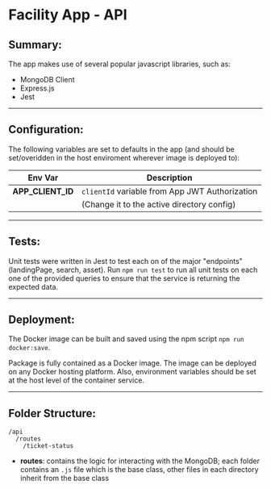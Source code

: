 # Facility App - API

## Summary:



The app makes use of several popular javascript libraries, such as:

- MongoDB Client
- Express.js
- Jest

---

## Configuration:

The following variables are set to defaults in the app (and should be set/overidden in the host enviroment wherever image is deployed to):

| Env Var                              | Description                                           |
| ------------------------------------ | ----------------------------------------------------- |
| **APP_CLIENT_ID**                    | `clientId` variable from App JWT Authorization 	   |
|									   | (Change it to the active directory config)            |
                

---

## Tests:

Unit tests were written in Jest to test each on of the major "endpoints" (landingPage, search, asset). Run `npm run test` to run all unit tests on each one of the provided queries to ensure that the service is returning the expected data.

---

## Deployment:

The Docker image can be built and saved using the npm script `npm run docker:save`.

Package is fully contained as a Docker image. The image can be deployed on any Docker hosting platform. Also, environment variables should be set at the host level of the container service.

---

## Folder Structure:

```
/api
  /routes
    /ticket-status
```

- **routes**: contains the logic for interacting with the MongoDB; each folder contains an `.js` file which is the base class, other files in each directory inherit from the base class


